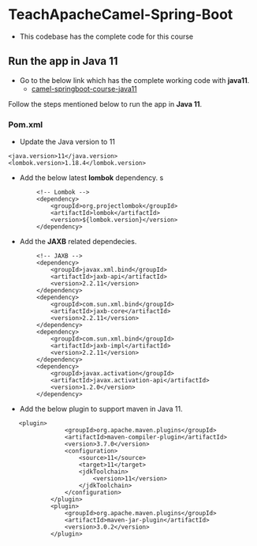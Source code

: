 # TeachApacheCamel-Spring-Boot

- This codebase has the complete code for this course


## Run the app in Java 11

- Go to the below link which has the complete working code with **java11**.
  - [camel-springboot-course-java11](https://github.com/dilipsundarraj1/TeachApacheCamel-Spring-Boot/tree/java11)

Follow the steps mentioned below to run the app in **Java 11**.

### Pom.xml

-   Update the Java version to 11

```$xslt
<java.version>11</java.version>
<lombok.version>1.18.4</lombok.version>
```

-   Add the below latest **lombok** dependency.
s
```youtrack
        <!-- Lombok -->
        <dependency>
            <groupId>org.projectlombok</groupId>
            <artifactId>lombok</artifactId>
            <version>${lombok.version}</version>
        </dependency>

```

-   Add the **JAXB** related dependecies.

```
        <!-- JAXB -->
        <dependency>
			<groupId>javax.xml.bind</groupId>
			<artifactId>jaxb-api</artifactId>
			<version>2.2.11</version>
		</dependency>
		<dependency>
			<groupId>com.sun.xml.bind</groupId>
			<artifactId>jaxb-core</artifactId>
			<version>2.2.11</version>
		</dependency>
		<dependency>
			<groupId>com.sun.xml.bind</groupId>
			<artifactId>jaxb-impl</artifactId>
			<version>2.2.11</version>
		</dependency>
        <dependency>
            <groupId>javax.activation</groupId>
            <artifactId>javax.activation-api</artifactId>
            <version>1.2.0</version>
        </dependency>

```

-   Add the below plugin to support maven in Java 11.

```
   <plugin>
                <groupId>org.apache.maven.plugins</groupId>
                <artifactId>maven-compiler-plugin</artifactId>
                <version>3.7.0</version>
                <configuration>
                    <source>11</source>
                    <target>11</target>
                    <jdkToolchain>
                        <version>11</version>
                    </jdkToolchain>
                </configuration>
            </plugin>
            <plugin>
                <groupId>org.apache.maven.plugins</groupId>
                <artifactId>maven-jar-plugin</artifactId>
                <version>3.0.2</version>
            </plugin>
```
